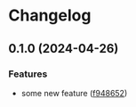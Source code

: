 # Changelog

## 0.1.0 (2024-04-26)


### Features

* some new feature ([f948652](https://github.com/burkeblazerADX/test-bblazer/commit/f948652cca1f6186116802b411a5850dc3aa43fb))
